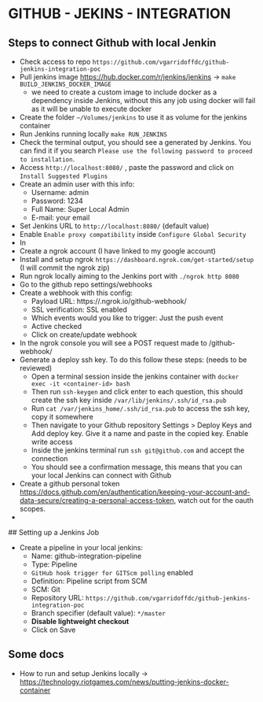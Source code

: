 # GITHUB - JEKINS - INTEGRATION

## Steps to connect Github with local Jenkin

- Check access to repo `https://github.com/vgarridoffdc/github-jenkins-integration-poc`
- Pull jenkins image https://hub.docker.com/r/jenkins/jenkins -> `make BUILD_JENKINS_DOCKER_IMAGE`
  - we need to create a custom image to include docker as a dependency inside Jenkins, without this any job using docker will fail as it will be unable to execute docker
- Create the folder `~/Volumes/jenkins` to use it as volume for the jenkins container
- Run Jenkins running locally `make RUN_JENKINS`
- Check the terminal output, you should see a generated by Jenkins. You can find it if you search `Please use the following password to proceed to installation`.
- Access `http://localhost:8080/` , paste the password and click on `Install Suggested Plugins` 
- Create an admin user with this info:
  - Username: admin
  - Password: 1234
  - Full Name: Super Local Admin
  - E-mail: your email
- Set Jenkins URL to `http://localhost:8080/` (default value)
- Enable `Enable proxy compatibility` inside `Configure Global Security`
- In
- Create a ngrok account (I have linked to my google account)
- Install and setup ngrok `https://dashboard.ngrok.com/get-started/setup` (I will commit the ngrok zip)
- Run ngrok locally aiming to the Jenkins port with `./ngrok http 8080`
- Go to the github repo settings/webhooks
- Create a webhook with this config:
  - Payload URL: https://<check your ngron console forwarding>.ngrok.io/github-webhook/
  - SSL verification: SSL enabled
  - Which events would you like to trigger: Just the push event
  - Active checked
  - Click on create/update webhook
- In the ngrok console you will see a POST request made to /github-webhook/ 
- Generate a deploy ssh key. To do this follow these steps: (needs to be reviewed)
  - Open a terminal session inside the jenkins container with `docker exec -it <container-id> bash `
  - Then run `ssh-keygen` and click enter to each question, this should create the ssh key inside `/var/lib/jenkins/.ssh/id_rsa.pub` 
  - Run `cat /var/jenkins_home/.ssh/id_rsa.pub` to access the ssh key, copy it somewhere
  - Then navigate to your Github repository Settings > Deploy Keys and Add deploy key. Give it a name and paste in the copied key. Enable write access
  - Inside the jenkins terminal run `ssh git@github.com` and accept the connection
  - You should see a confirmation message, this means that you can your local Jenkins can connect with Github
- Create a github personal token https://docs.github.com/en/authentication/keeping-your-account-and-data-secure/creating-a-personal-access-token, watch out for the oauth scopes.
- 

## Setting up a Jenkins Job

- Create a pipeline in your local jenkins:
  - Name: github-integration-pipeline
  - Type: Pipeline
  - `GitHub hook trigger for GITScm polling` enabled
  - Definition: Pipeline script from SCM
  - SCM: Git
  - Repository URL: `https://github.com/vgarridoffdc/github-jenkins-integration-poc`
  - Branch specifier (default value): `*/master`
  - **Disable lightweight checkout**
  - Click on Save

## Some docs

- How to run and setup Jenkins locally -> https://technology.riotgames.com/news/putting-jenkins-docker-container
